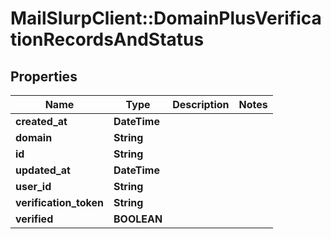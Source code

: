 # MailSlurpClient::DomainPlusVerificationRecordsAndStatus

## Properties
Name | Type | Description | Notes
------------ | ------------- | ------------- | -------------
**created_at** | **DateTime** |  | 
**domain** | **String** |  | 
**id** | **String** |  | 
**updated_at** | **DateTime** |  | 
**user_id** | **String** |  | 
**verification_token** | **String** |  | 
**verified** | **BOOLEAN** |  | 


